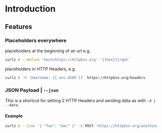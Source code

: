 # Introduction

## Features

### Placeholders everywhere

️placeholders at the beginning of an url e.g.

```sh
curlz r --define 'host=https://httpbin.org' '{{host}}/get'
````

placeholders in HTTP Headers, e.g.

```sh
curlz r -H 'Username: {{ env.USER }}' https://httpbin.org/headers
```

### JSON Payload | `--json`

This is a shortcut for setting 2 HTTP Headers and sending data as with `-d | --data`

#### Example

```sh
curlz r --json '{ "foo": "bar" }' -X POST 'https://httpbin.org/anything'
```
